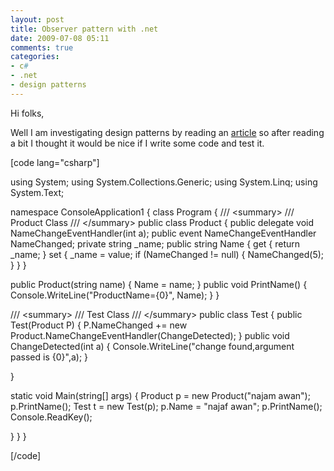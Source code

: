 ```yaml
---
layout: post
title: Observer pattern with .net
date: 2009-07-08 05:11
comments: true
categories:
- c#
- .net
- design patterns
---
```

Hi folks,

Well I am investigating design patterns by reading an <a title="Read This" href="http://msdn.microsoft.com/en-us/magazine/cc188707.aspx" target="_blank">article</a> so after reading a bit I thought it would be nice if I write some code and test it.

[code lang="csharp"]

using System;
using System.Collections.Generic;
using System.Linq;
using System.Text;

namespace ConsoleApplication1
{
class Program
{
/// &lt;summary&gt;
/// Product Class
/// &lt;/summary&gt;
public class Product
{
public delegate void NameChangeEventHandler(int a);
public event NameChangeEventHandler NameChanged;
private string _name;
public string Name
{
get
{
return _name;
}
set
{
_name = value;
if (NameChanged != null)
{
NameChanged(5);
}
}
}

public Product(string name)
{
Name = name;
}
public void PrintName()
{
Console.WriteLine("ProductName={0}", Name);
}
}

/// &lt;summary&gt;
/// Test Class
/// &lt;/summary&gt;
public class Test
{
public Test(Product P)
{
P.NameChanged += new Product.NameChangeEventHandler(ChangeDetected);
}
public void ChangeDetected(int a)
{
Console.WriteLine("change found,argument passed is {0}",a);
}

}

static void Main(string[] args)
{
Product p = new Product("najam awan");
p.PrintName();
Test t = new Test(p);
p.Name = "najaf awan";
p.PrintName();
Console.ReadKey();

}
}
}

[/code]
